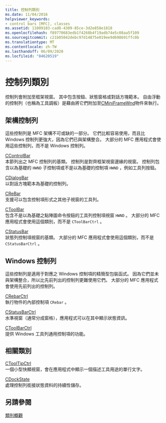 ```yaml
---
title: 控制列類別
ms.date: 11/04/2016
helpviewer_keywords:
- control bars [MFC], classes
ms.assetid: 11009103-cad8-4309-85ce-3d2e858e1818
ms.openlocfilehash: f89770683edb1f4268b4f19adb74e5c08aa5f109
ms.sourcegitcommit: c21b05042debc97d14875e019ee9d698691ffc0b
ms.translationtype: MT
ms.contentlocale: zh-TW
ms.lasthandoff: 06/09/2020
ms.locfileid: "84620519"
---
```

# <a name="control-bar-classes"></a>控制列類別

控制列會附加至框架視窗。 其中包含按鈕、狀態窗格或對話方塊範本。 自由浮動的控制列（也稱為工具調板）是藉由將它們附加至[CMiniFrameWnd](reference/cminiframewnd-class.md)物件來執行。

## <a name="framework-control-bars"></a>架構控制列

這些控制列是 MFC 架構不可或缺的一部分。 它們比較容易使用，而且比 Windows 控制列更強大，因為它們已與架構整合。 大部分的 MFC 應用程式會使用這些控制列，而不是 Windows 控制列。

[CControlBar](reference/ccontrolbar-class.md)<br/>
本節列出之 MFC 控制列的基類。 控制列是對齊框架視窗邊緣的視窗。 控制列包含以為基礎的 `HWND` 子控制項或不是以為基礎的控制項 `HWND` ，例如工具列按鈕。

[CDialogBar](reference/cdialogbar-class.md)<br/>
以對話方塊範本為基礎的控制列。

[CReBar](reference/crebar-class.md)<br/>
支援可以包含控制項形式之其他子視窗的工具列。

[CToolBar](reference/ctoolbar-class.md)<br/>
包含不是以為基礎之點陣圖命令按鈕的工具列控制項視窗 `HWND` 。 大部分的 MFC 應用程式會使用這個類別，而不是 `CToolBarCtrl` 。

[CStatusBar](reference/cstatusbar-class.md)<br/>
狀態列控制項視窗的基類。 大部分的 MFC 應用程式會使用這個類別，而不是 `CStatusBarCtrl` 。

## <a name="windows-control-bars"></a>Windows 控制列

這些控制列是適用于對應之 Windows 控制項的精簡型包裝函式。 因為它們並未與架構整合，所以比先前列出的控制列更難使用它們。 大部分的 MFC 應用程式會使用先前列出的控制列。

[CRebarCtrl](reference/crebarctrl-class.md)<br/>
執行物件的內部控制項 `CRebar` 。

[CStatusBarCtrl](reference/cstatusbarctrl-class.md)<br/>
水準視窗（通常分成窗格），應用程式可以在其中顯示狀態資訊。

[CToolBarCtrl](reference/ctoolbarctrl-class.md)<br/>
提供 Windows 工具列通用控制項的功能。

## <a name="related-classes"></a>相關類別

[CToolTipCtrl](reference/ctooltipctrl-class.md)<br/>
一個小型快顯視窗，會在應用程式中顯示一個描述工具用途的單行文字。

[CDockState](reference/cdockstate-class.md)<br/>
處理控制列銜接狀態資料的持續性儲存。

## <a name="see-also"></a>另請參閱

[類別概觀](class-library-overview.md)
